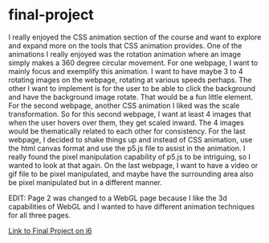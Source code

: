 # final-project
I really enjoyed the CSS animation section of the course and want to explore and expand more on the tools that CSS animation provides. One of the animations I really enjoyed was the rotation animation where an image simply makes a 360 degree circular movement. For one webpage, I want to mainly focus and exemplify this animation. I want to have maybe 3 to 4 rotating images on the webpage, rotating at various speeds perhaps. The other I want to implement is for the user to be able to click the background and have the background image rotate. That would be a fun little element. For the second webpage, another CSS animation I liked was the scale transformation. So for this second webpage, I want at least 4 images that when the user hovers over them, they get scaled inward. The 4 images would be thematically related to each other for consistency. For the last webpage, I decided to shake things up and instead of CSS animation, use the html canvas format and use the p5.js file to assist in the animation. I really found the pixel manipulation capability of p5.js to be intriguing, so I wanted to look at that again. On the last webpage, I want to have a video or gif file to be pixel manipulated, and maybe have the surrounding area also be pixel manipulated but in a different manner.

EDIT: Page 2 was changed to a WebGL page because I like the 3d capabilities of WebGL and I wanted to have different animation techniques for all three pages.

[Link to Final Project on i6](http://i6.cims.nyu.edu/~jbl388/dotw/Final_Project/index.html)
